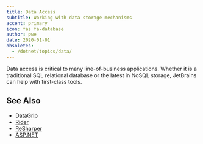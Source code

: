 ```yaml
---
title: Data Access
subtitle: Working with data storage mechanisms
accent: primary
icon: fas fa-database
author: pwe
date: 2020-01-01
obsoletes:
  - /dotnet/topics/data/
---
```


Data access is critical to many line-of-business applications. Whether it is a traditional SQL relational database or the latest in NoSQL storage, JetBrains can help with first-class tools.

## See Also

- [DataGrip](https://www.jetbrains.com/datagrip/)
- [Rider](https://www.jetbrains.com/rider/)
- [ReSharper](https://www.jetbrains.com/resharper/)
- [ASP.NET](https://dotnet.microsoft.com/apps/aspnet)

